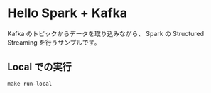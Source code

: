 # Hello Spark + Kafka
Kafka のトピックからデータを取り込みながら、
Spark の Structured Streaming を行うサンプルです。

## Local での実行
```
make run-local
```
